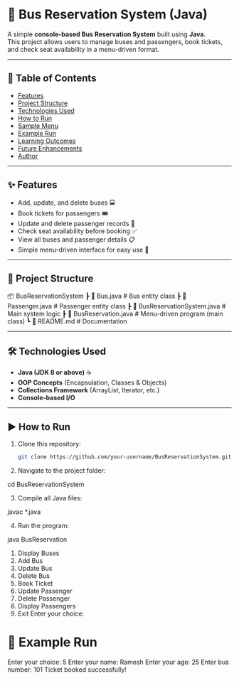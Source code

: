 # 🚌 Bus Reservation System (Java)

A simple **console-based Bus Reservation System** built using **Java**.  
This project allows users to manage buses and passengers, book tickets, and check seat availability in a menu-driven format.

---

## 📑 Table of Contents
- [Features](#-features)
- [Project Structure](#-project-structure)
- [Technologies Used](#-technologies-used)
- [How to Run](#️-how-to-run)
- [Sample Menu](#-sample-menu)
- [Example Run](#-example-run)
- [Learning Outcomes](#-learning-outcomes)
- [Future Enhancements](#-future-enhancements)
- [Author](#-author)

---

## ✨ Features
- Add, update, and delete buses 🚍  
- Book tickets for passengers 🎟️  
- Update and delete passenger records 👥  
- Check seat availability before booking ✅  
- View all buses and passenger details 📋  
- Simple menu-driven interface for easy use 🔘  

---

## 📂 Project Structure
📦 BusReservationSystem
┣ 📜 Bus.java # Bus entity class
┣ 📜 Passenger.java # Passenger entity class
┣ 📜 BusReservationSystem.java # Main system logic
┣ 📜 BusReservation.java # Menu-driven program (main class)
┗ 📜 README.md # Documentation


---

## 🛠 Technologies Used
- **Java (JDK 8 or above)** ☕  
- **OOP Concepts** (Encapsulation, Classes & Objects)  
- **Collections Framework** (ArrayList, Iterator, etc.)  
- **Console-based I/O**  

---

## ▶️ How to Run
1. Clone this repository:
   ```bash
   git clone https://github.com/your-username/BusReservationSystem.git


2. Navigate to the project folder:

cd BusReservationSystem


3. Compile all Java files:

javac *.java


4. Run the program:

java BusReservation

1. Display Buses
2. Add Bus
3. Update Bus
4. Delete Bus
5. Book Ticket
6. Update Passenger
7. Delete Passenger
8. Display Passengers
9. Exit
Enter your choice:


# 📌 Example Run

Enter your choice: 5
Enter your name: Ramesh
Enter your age: 25
Enter bus number: 101
Ticket booked successfully!
